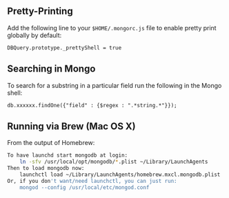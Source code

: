 Pretty-Printing
---------------

Add the following line to your `$HOME/.mongorc.js` file to enable pretty print globally by default:

```
DBQuery.prototype._prettyShell = true
```

Searching in Mongo
---------------

To search for a substring in a particular field run the following in the Mongo shell:

```
db.xxxxxx.findOne({"field" : {$regex : ".*string.*"}});
```

Running via Brew (Mac OS X)
---------------------------

From the output of Homebrew:

```bash
To have launchd start mongodb at login:
    ln -sfv /usr/local/opt/mongodb/*.plist ~/Library/LaunchAgents
Then to load mongodb now:
    launchctl load ~/Library/LaunchAgents/homebrew.mxcl.mongodb.plist
Or, if you don't want/need launchctl, you can just run:
    mongod --config /usr/local/etc/mongod.conf
```

